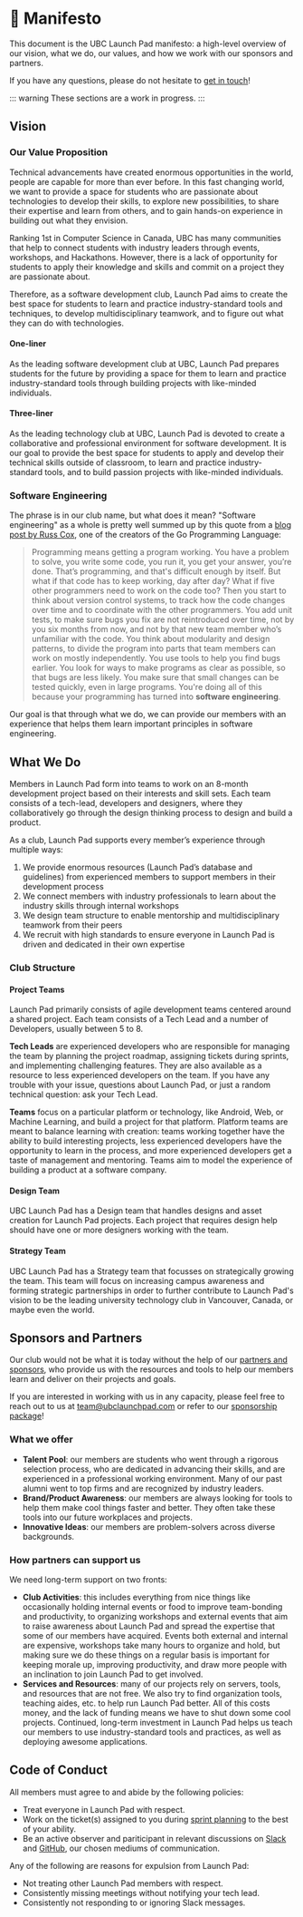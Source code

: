 # 🔖 Manifesto

This document is the UBC Launch Pad manifesto: a high-level overview of our vision, what we do, our values, and how we work with our sponsors and partners.

If you have any questions, please do not hesitate to [get in touch](/introduction.md#get-in-touch)!

::: warning
These sections are a work in progress.
:::

## Vision <Badge type="tip" text="updated"/>

### Our Value Proposition

Technical advancements have created enormous opportunities in the world, people are capable for more than ever before. In this fast changing world, we want to provide a space for students who are passionate about technologies to develop their skills, to explore new possibilities, to share their expertise and learn from others, and to gain hands-on experience in building out what they envision.

Ranking 1st in Computer Science in Canada, UBC has many communities that help to connect students with industry leaders through events, workshops, and Hackathons. However, there is a lack of opportunity for students to apply their knowledge and skills and commit on a project they are passionate about.

Therefore, as a software development club, Launch Pad aims to create the best space for students to learn and practice industry-standard tools and techniques, to develop multidisciplinary teamwork, and to figure out what they can do with technologies.

#### One-liner

As the leading software development club at UBC, Launch Pad prepares students for the future by providing a space for them to learn and practice industry-standard tools through building projects with like-minded individuals.

#### Three-liner

As the leading technology club at UBC,  Launch Pad is devoted to create a collaborative and professional environment for software development. It is our goal to provide the best space for students to apply and develop their technical skills outside of classroom, to learn and practice industry-standard tools, and to build passion projects with like-minded individuals.

### Software Engineering

The phrase is in our club name, but what does it mean? "Software engineering" as a whole is pretty well summed up by this quote from a [blog post by Russ Cox](https://research.swtch.com/vgo-eng), one of the creators of the Go Programming Language:

> Programming means getting a program working. You have a problem to solve, you write some code, you run it, you get your answer, you’re done. That’s programming, and that's difficult enough by itself. But what if that code has to keep working, day after day? What if five other programmers need to work on the code too? Then you start to think about version control systems, to track how the code changes over time and to coordinate with the other programmers. You add unit tests, to make sure bugs you fix are not reintroduced over time, not by you six months from now, and not by that new team member who’s unfamiliar with the code. You think about modularity and design patterns, to divide the program into parts that team members can work on mostly independently. You use tools to help you find bugs earlier. You look for ways to make programs as clear as possible, so that bugs are less likely. You make sure that small changes can be tested quickly, even in large programs. You're doing all of this because your programming has turned into **software engineering**.

Our goal is that through what we do, we can provide our members with an experience that helps them learn important principles in software engineering.

## What We Do

Members in Launch Pad form into teams to work on an 8-month development project based on their interests and skill sets. Each team consists of a tech-lead, developers and designers, where they collaboratively go through the design thinking process to design and build a product.

As a club, Launch Pad supports every member’s experience through multiple ways:

1. We provide enormous resources (Launch Pad’s database and guidelines) from experienced members to support members in their development process
2. We connect members with industry professionals to learn about the industry skills through internal workshops
3. We design team structure to enable mentorship and multidisciplinary teamwork from their peers
4. We recruit with high standards to ensure everyone in Launch Pad is driven and dedicated in their own expertise

### Club Structure

#### Project Teams

Launch Pad primarily consists of agile development teams centered around a shared project. Each team consists of a Tech Lead and a number of Developers, usually between 5 to 8.

**Tech Leads** are experienced developers who are responsible for managing the team by planning the project roadmap, assigning tickets during sprints, and implementing challenging features. They are also available as a resource to less experienced developers on the team. If you have any trouble with your issue, questions about Launch Pad, or just a random technical question: ask your Tech Lead.

**Teams** focus on a particular platform or technology, like Android, Web, or Machine Learning, and build a project for that platform. Platform teams are meant to balance learning with creation: teams working together have the ability to build interesting projects, less experienced developers have the opportunity to learn in the process, and more experienced developers get a taste of management and mentoring. Teams aim to model the experience of building a product at a software company.

#### Design Team

UBC Launch Pad has a Design team that handles designs and asset creation for Launch Pad projects. Each project that requires design help should have one or more designers working with the team.

#### Strategy Team

UBC Launch Pad has a Strategy team that focusses on strategically growing the team. This team will focus on increasing campus awareness and forming strategic partnerships in order to further contribute to Launch Pad's vision to be the leading university technology club in Vancouver, Canada, or maybe even the world.

## Sponsors and Partners

Our club would not be what it is today without the help of our [partners and sponsors](https://ubclaunchpad.com/#sponsors), who provide us with the resources and tools to help our members learn and deliver on their projects and goals.

If you are interested in working with us in any capacity, please feel free to reach out to us at [team@ubclaunchpad.com](team@ubclaunchpad.com) or refer to our [sponsorship package](https://ubclaunchpad.com/sponsorship)!

### What we offer

* **Talent Pool**: our members are students who went through a rigorous selection process, who are dedicated in advancing their skills, and are experienced in a professional working environment. Many of our past alumni went to top firms and are recognized by industry leaders.
* **Brand/Product Awareness**: our members are always looking for tools to help them make cool things faster and better. They often take these tools into our future workplaces and projects.
* **Innovative Ideas**: our members are problem-solvers across diverse backgrounds.

### How partners can support us

We need long-term support on two fronts:

* **Club Activities**: this includes everything from nice things like occasionally holding internal events or food to improve team-bonding and productivity, to organizing workshops and external events that aim to raise awareness about Launch Pad and spread the expertise that some of our members have acquired. Events both external and internal are expensive, workshops take many hours to organize and hold, but making sure we do these things on a regular basis is important for keeping morale up, improving productivity, and draw more people with an inclination to join Launch Pad to get involved.
* **Services and Resources**: many of our projects rely on servers, tools, and resources that are not free. We also try to find organization tools, teaching aides, etc. to help run Launch Pad better. All of this costs money, and the lack of funding means we have to shut down some cool projects. Continued, long-term investment in Launch Pad helps us teach our members to use industry-standard tools and practices, as well as deploying awesome applications.

## Code of Conduct

All members must agree to and abide by the following policies:

* Treat everyone in Launch Pad with respect.
* Work on the ticket(s) assigned to you during [sprint planning](/handbook/project-management/sprints.md) to the best of your ability.
* Be an active observer and pariticipant in relevant discussions on [Slack](/handbook/tools/slack.md) and [GitHub](/handbook/tools/github.md), our chosen mediums of communication.

Any of the following are reasons for expulsion from Launch Pad:

* Not treating other Launch Pad members with respect.
* Consistently missing meetings without notifying your tech lead.
* Consistently not responding to or ignoring Slack messages.
